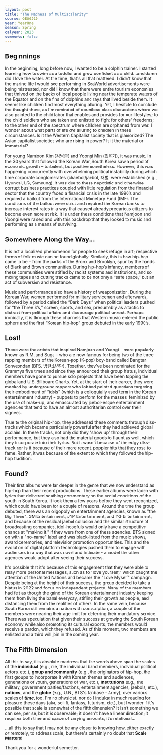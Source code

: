 ```yaml
---
layout: post
title: "The Madness of Multiscalarity"
course: GEOG520
year: YearOne
season: Spring
calyear: 2023
comments: false
---
```

## Beginnings
In the beginning, long before now, I wanted to be a dolphin trainer. I started learning how to swim as a toddler and grew confident as a child...and damn did I love the water. At the time, that's all that mattered. I didn't know that the marine life I would see performing in SeaWorld advertisements were being mistreated, nor did I know that there were entire tourism economies that thrived on the backs of local people living near the temperate waters of the Equator and on the fins of dolphins and rays that lived beside them. It seems like children find most everything alluring. Yet, I hesitate to conclude the thought there, as I'm reminded of countless class discussions where we also pointed to the child labor that enables and provides for our lifestyles; to the child soldiers who are taken and enlisted to fight for others' freedoms; to the other end of the spectrum where children are orphaned from war. I wonder about what parts of life *are* alluring to children in these circumstances. Is it the Western Capitalist society that is glamorized? The Asian capitalist societies who are rising in power? Is it the material or immaterial?

For young Namjoon Kim (김남준) and Yoongi Min (민윤기), it was music. In the 30 years that followed the Korean War, South Korea saw a period of economic growth – turbulent, but positive nonetheless. However, this was happening concurrently with overwhelming political instability during which time corporate conglomerates (chaebol/jaebol, 재벌) were established (e.g., Hyundai, LG, Samsung). It was due to these nepotistic and otherwise corrupt business practices coupled with little regulation from the financial sector that the country faced a financial crisis in the late 1990’s and required a bailout from the International Monetary Fund (IMF). The conditions of the bailout were strict and required the Korean banks to increase interest rates in a way that caused already precarious citizens to become even more at risk. It is under these conditions that Namjoon and Yoongi were raised and with this backdrop that they looked to music and performing as a means of surviving. 

## Somewhere Along the Way...
It is not a localized phenomenon for people to seek refuge in art; respective forms of folk music can be found globally. Similarly, this is how hip-hop came to be – from the parks of the Bronx and Brooklyn, spun by the hands of Black and Brown communities. During hip-hop’s infancy, members of these communities were stifled by racist systems and institutions, and so mixing tapes and cutting tracks came to be not only a “safe space,” but an act of subversion and resistance. 

Music and performance also have a history of weaponization. During the Korean War, women performed for military servicemen and afterwards, followed by a period called the “Dark Days,” when political leaders pushed for “the Three S’s,” screen, sports, and sex, presumably as a tactic to distract from political affairs and discourage political unrest. Perhaps ironically, it is through these channels that Western music entered the public sphere and the first “Korean hip-hop” group debuted in the early 1990’s.

## Lost!
These were the artists that inspired Namjoon and Yoongi – more popularly known as R.M. and Suga – who are now famous for being two of the three rapping members of the Korean-pop (K-pop) boy-band called Bangtan Sonyeondan (BTS, 방탄소년단). Together, they’ve been nominated for the Grammys five times and since they announced their group hiatus, individual members have gone to pursue solo projects that have been topping the global and U.S. Billboard Charts. Yet, at the start of their career, they were mocked by underground rappers who lobbed pointed questions targeting their embodiment of “idols” (which is a colloquially used term in the Korean entertainment industry) – puppets to perform for the masses, feminized by the use of make-up, and emasculated by jaebol-esque entertainment agencies that tend to have an almost authoritarian control over their signees. 

True to the original hip-hop, they addressed these comments through diss-tracks which became particularly powerful after they had achieved global acclaim. In these tracks, not only did they “show up” through their performance, but they also had the material goods to flaunt as well, which they incorporate into their lyrics. But it wasn’t because of the edgy diss-track nor is it because of their more recent, poppier hits that they rose to fame. Rather, it was because of the extent to which they followed the hip-hop tradition. 

## Found?
Their first albums were far deeper in the genre that we now understand as hip-hop than their recent productions. These earlier albums were laden with lyrics that delivered scathing commentary on the social conditions of the youth in South Korea. It took them a few years before they went recognized, which could have been for a couple of reasons. Around the time the group debuted, there was an oligopoly on entertainment agencies, known as "the Big Three": SM Entertainment, JYP Entertainment, and YG Entertainment, and because of the residual jaebol collusion and the similar structure of broadcasting companies, idol-hopefuls would only have a competitive chance at "making it," if they were from one of these agencies. BTS signed on with a "no-name" label and was black-listed from the music shows, award ceremonies, and television promotion opportunities. This and the evolution of digital platform technologies pushed them to engage with audiences in a way that was novel and intimate - a model the other agencies would adopt after seeing their success. 

It's possible that it's because of this engagement that they were able to relay more personal messages, such as to "love yourself," which caught the attention of the United Nations and became the "Love Myself" campaign. Despite being at the height of their success, the group decided to take a hiatus in 2022 and focus on independent projects. Many of the members had felt as though the grind of the Korean entertainment industry keeping them from living the banal everyday, stifling their growth as people, and distancing them from the realities of others. In the same vein, because South Korea still remains a nation with conscription, a couple of the members were nearing their age limit for deferring their mandatory service. There was speculation that given their success at growing the South Korean economy while also promoting its cultural exports, the members would receive a pardon, which they refused. As of this moment, two members are enlisted and a third will join in the coming year. 

## The Fifth Dimension
All this to say, it is absolute madness that the words above span the scales of the **individual** (e.g., me, the individual band members, individual political actors, etc.), **group and community** (e.g., the originators of hip-hop, the first groups to incorporate it with Korean themes and audiences, generations of youth, generations of war, etc.), **institutions** (e.g., the military, government parties/factions, entertainment agencies, jaebols, etc.), **nations**, and the **globe** (e.g., U.N., BTS's fanbase - Army), over various scales of ***time***, too. I'm no physicist, nor do I indulge in much reading for pleasure these days (aka, sci-fi, fantasy, futurism, etc.), but I wonder if it's possible that scale is somewhat of the fifth dimension? It isn't something we can see, per se, but it *is* observable; it doesn't have a linear direction; it requires both time and space of varying amounts; it's relational...

...all this to say that I may not be any closer to knowing how, either exactly *or* remotely, to address scale, but there's certainly no doubt that **Scale Matters!**


Thank you for a wonderful semester.
